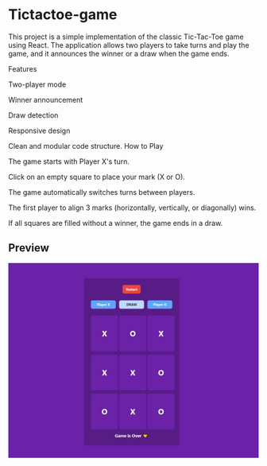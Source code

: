 # Tictactoe-game
This project is a simple implementation of the classic Tic-Tac-Toe game using React. The application allows two players to take turns and play the game, and it announces the winner or a draw when the game ends.

Features

Two-player mode

Winner announcement

Draw detection

Responsive design

Clean and modular code structure.
How to Play

The game starts with Player X's turn.

Click on an empty square to place your mark (X or O).

The game automatically switches turns between players.

The first player to align 3 marks (horizontally, vertically, or diagonally) wins.

If all squares are filled without a winner, the game ends in a draw.


## Preview

![Game Preview](./image.png)